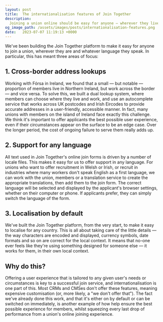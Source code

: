 ```yaml
---
layout: post
title:  The internationalisation features of Join Together
description:
  Joining a union online should be easy for anyone — wherever they live, whatever language they speak. Here's how we do it.
og_image_path: /assets/images/posts/internationalisation-features.png
date:   2023-07-07 11:19:13 +0000
---
```


We've been building the Join Together platform to make it easy for anyone to join a union, wherever they are and
whatever language they speak. In particular, this has meant three areas of focus:

## 1. Cross-border address lookups

Working with Fórsa in Ireland, we found that a small — but notable — proportion of members live in Northern Ireland, but
work across the border — and vice versa. To solve this, we built a dual lookup system, where members can choose where
they live and work, and use an autocomplete service that works across UK postcodes and Irish Eircodes to provide
accurate addresses in a user-friendly, accessible manner. In fact, many unions with members on the island of Ireland
face exactly this challenge. We think it's important to offer applicants the best possible user experience, even if
their circumstances appear on the surface to be an edge case. Over the longer period, the cost of ongoing failure to
serve them really adds up.

## 2. Support for any language

All text used in Join Together's online join forms is driven by a number of locale files. This makes it easy for
us to offer support in any language. For unions who want to offer recruitment in Welsh or Irish, or recruit in
industries where many workers don't speak English as a first language, we can work with the union, members or a
translation service to create the appropriate translations, then add them to the join form. The correct language will be
selected and displayed by the applicant's browser settings, whether on their computer or phone. If applicants prefer,
they can simply switch the language of the form.

## 3. Localisation by default

We've built the Join Together platform, from the very start, to make it easy to localise for any country. This is all
about taking care of the little details — the way characters are encoded and displayed, currency symbols, date formats
and so on are correct for the local context. It means that no-one ever feels like they're using something designed for
someone else — it works for them, in their own local context.

## Why do this?

Offering a user experience that is tailored to any given user's needs or circumstances is key to a successful join
service, and internationalisation is one part of this. Most CRMs and CMSes don't offer these features, meaning expensive
customisation (or, more likely, a "we don't offer that"). The fact we've already done this work, and that it's either on
by default or can be switched on immediately, is another example of how help ensure the best possible experience for
members, whilst squeezing every last drop of performance from a union's online joining experience.
